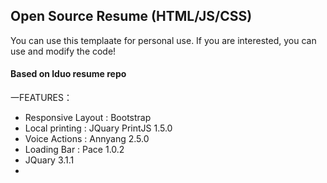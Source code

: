 <h2>Open Source Resume (HTML/JS/CSS)</h2>
You can use this templaate for personal use. If you are interested, you can use and modify the code!
<h4>Based on lduo resume repo</a></h4>

一FEATURES：
<ul>
  <li> Responsive Layout : Bootstrap </li>
  <li> Local printing : JQuary PrintJS 1.5.0 </li>
  <li> Voice Actions : Annyang 2.5.0 </li>
  <li> Loading Bar : Pace 1.0.2 </li>
  <li> JQuary 3.1.1 <li>
</ul>